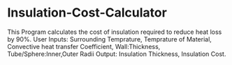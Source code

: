 # Insulation-Cost-Calculator
This Program calculates the cost of insulation required to reduce heat loss by 90%.
User Inputs: Surrounding Temprature, Temprature of Material, Convective heat transfer Coefficient, Wall:Thickness, Tube/Sphere:Inner,Outer Radii
Output: Insulation Thickness, Insulation Cost.
